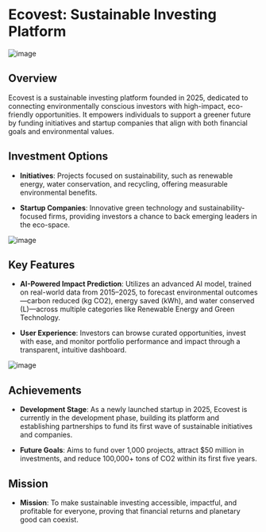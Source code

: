 # Ecovest: Sustainable Investing Platform

![image](https://github.com/user-attachments/assets/4476700f-8d9e-4750-9f17-287efabffb51)


Overview
--------

Ecovest is a sustainable investing platform founded in 2025, dedicated to connecting environmentally conscious investors with high-impact, eco-friendly opportunities. It empowers individuals to support a greener future by funding initiatives and startup companies that align with both financial goals and environmental values.

Investment Options
------------------

*   **Initiatives**: Projects focused on sustainability, such as renewable energy, water conservation, and recycling, offering measurable environmental benefits.
    
*   **Startup Companies**: Innovative green technology and sustainability-focused firms, providing investors a chance to back emerging leaders in the eco-space.
    
![image](https://github.com/user-attachments/assets/6b024469-906f-40a9-bb57-3224ecceb921)

Key Features
------------

*   **AI-Powered Impact Prediction**: Utilizes an advanced AI model, trained on real-world data from 2015–2025, to forecast environmental outcomes—carbon reduced (kg CO2), energy saved (kWh), and water conserved (L)—across multiple categories like Renewable Energy and Green Technology.
    
*   **User Experience**: Investors can browse curated opportunities, invest with ease, and monitor portfolio performance and impact through a transparent, intuitive dashboard.
    
![image](https://github.com/user-attachments/assets/86e055c3-dd86-42ac-bf3f-46acca98630e)

Achievements
------------

*   **Development Stage**: As a newly launched startup in 2025, Ecovest is currently in the development phase, building its platform and establishing partnerships to fund its first wave of sustainable initiatives and companies.
    
*   **Future Goals**: Aims to fund over 1,000 projects, attract $50 million in investments, and reduce 100,000+ tons of CO2 within its first five years.
    

Mission 
-------
*   **Mission**: To make sustainable investing accessible, impactful, and profitable for everyone, proving that financial returns and planetary good can coexist.
    
